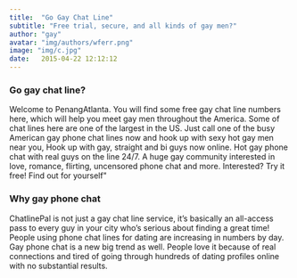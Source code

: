 ```yaml
---
title:  "Go Gay Chat Line"
subtitle: "Free trial, secure, and all kinds of gay men?"
author: "gay"
avatar: "img/authors/wferr.png"
image: "img/c.jpg"
date:   2015-04-22 12:12:12
---
```


### Go gay chat line?
Welcome to PenangAtlanta. You will find some free gay chat line numbers here, which will help you meet gay men throughout the America. Some of chat lines here are one of the largest in the US. Just call one of the busy American gay phone chat lines now and hook up with sexy hot gay men near you, Hook up with gay, straight and bi guys now online. Hot gay phone chat with real guys on the line 24/7. A huge gay community interested in love, romance, flirting, uncensored phone chat and more. Interested? Try it free! Find out for yourself"

### Why gay phone chat
ChatlinePal is not just a gay chat line service, it’s basically an all-access pass to every guy in your city who’s serious about finding a great time! People using phone chat lines for dating are increasing in numbers by day. Gay phone chat is a new big trend as well. People love it because of real connections and tired of going through hundreds of dating profiles online with no substantial results. 

